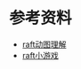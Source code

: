 
# 参考资料
* [raft动图理解](http://thesecretlivesofdata.com/raft)
* [raft小游戏](https://raft.github.io/raftscope/index.html)

